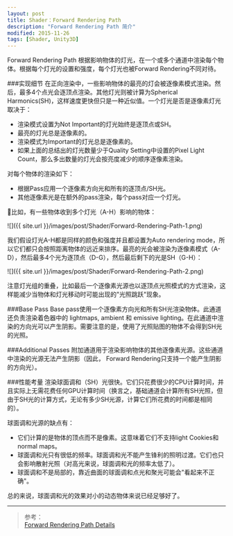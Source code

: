 ```yaml
---
layout: post
title: Shader：Forward Rendering Path
description: "Forward Rendering Path 简介"
modified: 2015-11-26
tags: [Shader, Unity3D]
---
```


Forward Rendering Path 根据影响物体的灯光，在一个或多个通道中渲染每个物体。根据每个灯光的设置和强度，每个灯光也被Forward Rendering不同对待。

###实现细节
在正向渲染中，一些影响物体的最亮的灯会被逐像素模式渲染。然后，最多4个点光会逐顶点渲染。其他灯光则被计算为Spherical Harmonics(SH)，这样速度更快但只是一种近似值。一个灯光是否是逐像素灯光取决于：

- 渲染模式设置为Not Important的灯光始终是逐顶点或SH。
- 最亮的灯光总是逐像素的。
- 渲染模式为Important的灯光总是逐像素的。
- 如果上面的总结出的灯光数量少于Quality Setting中设置的Pixel Light Count，那么多出数量的灯光会按亮度减少的顺序逐像素渲染。

对每个物体的渲染如下：

- 根据Pass应用一个逐像素方向光和所有的逐顶点/SH光。
- 其他逐像素光是在额外的pass渲染，每个pass对应一个灯光。

比如，有一些物体收到多个灯光（A-H）影响的物体：

![]({{ site.url }}/images/post/Shader/Forward-Rendering-Path-1.png)

我们假设灯光A-H都是同样的颜色和强度并且都设置为Auto rendering mode，所以它们都只会按照距离物体的远近来排序。最亮的光会被渲染为逐像素模式（A-D），然后最多4个光为逐顶点（D-G），然后最后剩下的光是SH（G-H）：

![]({{ site.url }}/images/post/Shader/Forward-Rendering-Path-2.png)

注意灯光组的重叠，比如最后一个逐像素光源也以逐顶点光照模式的方式渲染，这样能减少当物体和灯光移动时可能出现的"光照跳跃"现象。

###Base Pass
Base pass使用一个逐像素方向光和所有SH光渲染物体。此通道还负责渲染着色器中的 lightmaps, ambient 和 emissive lighting。在此通道中渲染的方向光可以产生阴影。需要注意的是，使用了光照贴图的物体不会得到SH光的光照。

###Additional Passes 
附加通道用于渲染影响物体的其他逐像素光源。这些通道中渲染的光源无法产生阴影（因此， Forward Rendering只支持一个能产生阴影的方向光）。

###性能考量
渲染球面调和（SH）光很快。它们只花费很少的CPU计算时间，并且实际上无需花费任何GPU计算时间（换言之，基础通道会计算所有SH光照，但由于SH光的计算方式，无论有多少SH光源，计算它们所花费的时间都是相同的）。

球面调和光源的缺点有：

- 它们计算的是物体的顶点而不是像素。这意味着它们不支持light Cookies和normal maps。
- 球面调和光只有很低的频率。球面调和光不能产生锋利的照明过渡。它们也只会影响散射光照（对高光来说，球面调和光的频率太低了）。
- 球面调和不是局部的，靠近曲面的球面调和点光和聚光可能会"看起来不正确"。

总的来说，球面调和光的效果对小的动态物体来说已经足够好了。

---			
> 参考：<br>
[Forward Rendering Path Details](http://docs.unity3d.com/Manual/RenderTech-ForwardRendering.html)<br>